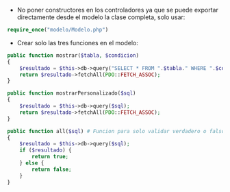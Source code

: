 - No poner constructores en los controladores ya que se puede exportar directamente desde el modelo la clase completa, solo usar:
```php
require_once("modelo/Modelo.php")
```

- Crear solo las tres funciones en el modelo:
```php
public function mostrar($tabla, $condicion) 
{
	$resultado = $this->db->query("SELECT * FROM ".$tabla." WHERE ".$condicion);
	return $resultado->fetchAll(PDO::FETCH_ASSOC);
}

public function mostrarPersonalizado($sql)
{
	$resultado = $this->db->query($sql);
	return $resultado->fetchAll(PDO::FETCH_ASSOC);
}

public function all($sql) # Funcion para solo validar verdadero o falso la construcción de la consulta, como eliminar, actualizar y autenticar 
{
	$resultado = $this->db->query($sql);
	if ($resultado) {
		return true;
	} else {
		return false;
	}
}
```
